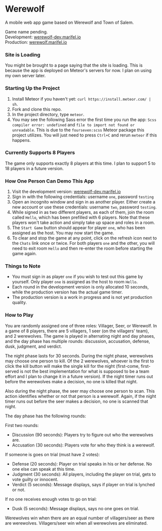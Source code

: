 # Werewolf
A mobile web app game based on Werewolf and Town of Salem.  

Game name pending.  
Development: [werewolf-dev.marifel.io](http://werewolf-dev.marifel.io/)  
Production: [werewolf.marifel.io](http://werewolf.marifel.io/)

### Site is Loading
You might be brought to a page saying that the site is loading.  This is because the app is deployed on Meteor's servers for now.  I plan on using my own server later.

### Starting Up the Project
1. Install Meteor if you haven't yet: `curl https://install.meteor.com/ | sh`.
2. Fork and clone this repo.
3. In the project directory, type `meteor`.
4. You may see the following Sass error the first time you run the app: `Scss compiler error: undefined` and `file to import not found or unreadable`.  This is due to the `fourseven:scss` Meteor package this project utilizes.  You will just need to press `Ctrl+C` and rerun `meteor` if this happens.

### Currently Supports 8 Players
The game only supports exactly 8 players at this time.  I plan to support 5 to 18 players in a future version.

### How One Person Can Demo This App
1. Visit the development version: [werewolf-dev.marifel.io](http://werewolf-dev.marifel.io/)
2. Sign in with the following credentials: username `one`, password `testing`
3. Open an incognito window and sign in as another player.  Either create a new account or use these credentials: username `two`, password `testing`.
4. While signed in as two different players, as each of them, join the room called `Hello`, which has been prefilled with 6 players.  Note that these players won't take action and simply take up space and roles in a room.
5. The `Start Game` button should appear for player `one`, who has been assigned as the host.  You may now start the game.
6. To clear and stop the game at any point, click on the refresh icon next to the `Chats` link once or twice.  For both players `one` and the other, you will need to exit room `Hello` and then re-enter the room before starting the game again.

### Things to Note
- You must sign in as player `one` if you wish to test out this game by yourself.  Only player `one` is assigned as the host to room `Hello`.
- Each round in the development version is only allocated 10 seconds, while the production version has the actual game timer.
- The production version is a work in progress and is not yet production quality.

### How to Play
You are randomly assigned one of three roles: Villager, Seer, or Werewolf.  In a game of 8 players, there are 5 villagers, 1 seer (on the villagers' team), and 2 werewolves.  The game is played in alternating night and day phases, and the day phase has multiple rounds: discussion, accusation, defense, dusk, judgment, and verdict.

The night phase lasts for 30 seconds.  During the night phase, werewolves may choose one person to kill.  Of the 2 werewolves, whoever is the first to click the kill button will make the single kill for the night (first-come, first-served is not the best implementation for what is supposed to be a team effort and I plan to change it in a future version).  If the night timer runs out before the werewolves make a decision, no one is killed that night.

Also during the night phase, the seer may choose one person to scan.  This action identifies whether or not that person is a werewolf.  Again, if the night timer runs out before the seer makes a decision, no one is scanned that night.

The day phase has the following rounds:

First two rounds:  
- Discussion (90 seconds): Players try to figure out who the werewolves are.
- Accusation (30 seconds): Players vote for who they think is a werewolf.

If someone is goes on trial (must have 2 votes):  
- Defense (20 seconds): Player on trial speaks in his or her defense.  No one else can speak at this time.
- Judgment (30 seconds): All players, including the player on trial, gets to vote guilty or innocent.
- Verdict (5 seconds): Message displays, says if player on trial is lynched or not.

If no one receives enough votes to go on trial:  
- Dusk (5 seconds): Message displays, says no one goes on trial.

Werewolves win when there are an equal number of villagers/seer as there are werewolves.  Villagers/seer win when all werewolves are eliminated.



